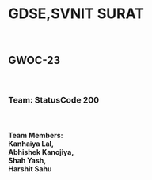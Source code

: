 <h1>GDSE,SVNIT SURAT </h1> <br>
<h2>GWOC-23</h2><br>
<h3>Team: StatusCode 200</h3> <br>
<h4>Team Members: <br> Kanhaiya Lal,<br>
              Abhishek Kanojiya,<br>
              Shah Yash,<br>
              Harshit Sahu<br>
  </h4>
